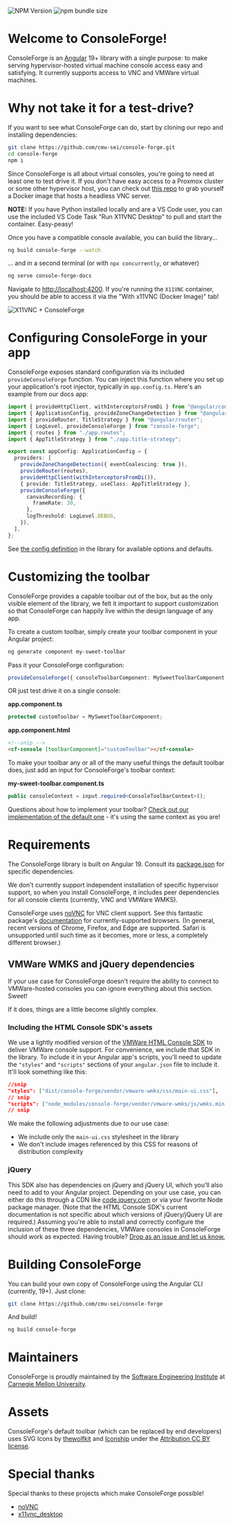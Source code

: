 ![NPM Version](https://img.shields.io/npm/v/%40cmusei%2Fconsole-forge)
![npm bundle size](https://img.shields.io/bundlephobia/minzip/%40cmusei%2Fconsole-forge)

# Welcome to ConsoleForge!

ConsoleForge is an [Angular](https://angular.dev/) 19+ library with a single purpose: to make serving hypervisor-hosted virtual machine console access easy and satisfying. It currently supports access to VNC and VMWare virtual machines.

# Why not take it for a test-drive?

If you want to see what ConsoleForge can do, start by cloning our repo and installing dependencies:

```bash
git clone https://github.com/cmu-sei/console-forge.git
cd console-forge
npm i
```

Since ConsoleForge is all about virtual consoles, you're going to need at least one to test drive it. If you don't have easy access to a Proxmox cluster or some other hypervisor host, you can check out [this repo](https://github.com/x11vnc/x11vnc-desktop) to grab yourself a Docker image that hosts a headless VNC server.

**NOTE:** If you have Python installed locally and are a VS Code user, you can use the included VS Code Task "Run X11VNC Desktop" to pull and start the container. Easy-peasy!

Once you have a compatible console available, you can build the library...

```bash
ng build console-forge --watch
```

... and in a second terminal (or with `npx concurrently`, or whatever)

```bash
ng serve console-forge-docs
```

Navigate to [http://localhost:4200](http://localhost:4200). If you're running the `X11VNC` container, you should be able to access it via the "With x11VNC (Docker Image)" tab!

![X11VNC + ConsoleForge](https://raw.githubusercontent.com/cmu-sei/console-forge/refs/heads/main/projects/console-forge-docs/public/assets/screenshot.png)

# Configuring ConsoleForge in your app

ConsoleForge exposes standard configuration via its included `provideConsoleForge` function. You can inject this function where you set up your application's root injector, typically in `app.config.ts`. Here's an example from our docs app:

```typescript
import { provideHttpClient, withInterceptorsFromDi } from "@angular/common/http";
import { ApplicationConfig, provideZoneChangeDetection } from "@angular/core";
import { provideRouter, TitleStrategy } from "@angular/router";
import { LogLevel, provideConsoleForge } from "console-forge";
import { routes } from "./app.routes";
import { AppTitleStrategy } from "./app.title-strategy";

export const appConfig: ApplicationConfig = {
  providers: [
    provideZoneChangeDetection({ eventCoalescing: true }),
    provideRouter(routes),
    provideHttpClient(withInterceptorsFromDi()),
    { provide: TitleStrategy, useClass: AppTitleStrategy },
    provideConsoleForge({
      canvasRecording: {
        frameRate: 30,
      },
      logThreshold: LogLevel.DEBUG,
    }),
  ],
};
```

See [the config definition](https://github.com/cmu-sei/console-forge/blob/main/projects/console-forge/src/lib/config/console-forge-config.ts) in the library for available options and defaults.

# Customizing the toolbar

ConsoleForge provides a capable toolbar out of the box, but as the only visible element of the library, we felt it important to support customization so that ConsoleForge can happily live within the design language of any app.

To create a custom toolbar, simply create your toolbar component in your Angular project:

```bash
ng generate component my-sweet-toolbar
```

Pass it your ConsoleForge configuration:

```typescript
provideConsoleForge({ consoleToolbarComponent: MySweetToolbarComponent });
```

OR just test drive it on a single console:

**app.component.ts**

```typescript
protected customToolbar = MySweetToolbarComponent;
```

**app.component.html**

```html
<!--snip -->
<cf-console [toolbarComponent]="customToolbar"></cf-console>
```

To make your toolbar any or all of the many useful things the default toolbar does, just add an input for ConsoleForge's toolbar context:

**my-sweet-toolbar.component.ts**

```typescript
public consoleContext = input.required<ConsoleToolbarContext>();
```

Questions about how to implement your toolbar? [Check out our implementation of the default one](https://github.com/cmu-sei/console-forge/blob/main/projects/console-forge/src/lib/components/console-toolbar-default/console-toolbar-default.component.ts) - it's using the same context as you are!

# Requirements

The ConsoleForge library is built on Angular 19. Consult its [package.json](/projects/console-forge/package.json) for specific dependencies.

We don't currently support independent installation of specific hypervisor support, so when you install ConsoleForge, it includes peer dependencies for all console clients (currently, VNC and VMWare WMKS).

ConsoleForge uses [noVNC](https://www.npmjs.com/package/@novnc/novnc) for VNC client support. See this fantastic package's [documentation](https://github.com/novnc/noVNC?tab=readme-ov-file#browser-requirements) for currently-supported browsers. (In general, recent versions of Chrome, Firefox, and Edge are supported. Safari is unsupported until such time as it becomes, more or less, a completely different browser.)

## VMWare WMKS and jQuery dependencies

If your use case for ConsoleForge doesn't require the ability to connect to VMWare-hosted consoles you can ignore everything about this section. Sweet!

If it does, things are a little become slightly complex.

### Including the HTML Console SDK's assets

We use a lightly modified version of the [VMWare HTML Console SDK](https://techdocs.broadcom.com/us/en/vmware-cis/vsphere/vsphere-sdks-tools/8-0/html-console-sdk-programming-guide.html) to deliver VMWare console support. For convenience, we include that SDK in the library. To include it in your Angular app's scripts, you'll need to update the `"styles"` and `"scripts"` sections of your `angular.json` file to include it. It'll look something like this:

```json
//snip
"styles": ["dist/console-forge/vendor/vmware-wmks/css/main-ui.css"],
// snip
"scripts": ["node_modules/console-forge/vendor/vmware-wmks/js/wmks.min.js"]
// snip
```

We make the following adjustments due to our use case:

- We include only the `main-ui.css` stylesheet in the library
- We don't include images referenced by this CSS for reasons of distribution complexity

### jQuery

This SDK also has dependencies on jQuery and jQuery UI, which you'll also need to add to your Angular project. Depending on your use case, you can either do this through a CDN like [code.jquery.com](https://code.jquery.com/jquery-3.7.1.min.js) or via your favorite Node package manager. (Note that the HTML Console SDK's current documentation is not specific about which versions of jQuery/jQuery UI are required.) Assuming you're able to install and correctly configure the inclusion of these three dependencies, VMWare consoles in ConsoleForge should work as expected. Having trouble? [Drop as an issue and let us know.](https://github.com/cmu-sei/console-forge/issues)

# Building ConsoleForge

You can build your own copy of ConsoleForge using the Angular CLI (currently, 19+). Just clone:

```bash
git clone https://github.com/cmu-sei/console-forge
```

And build!

```bash
ng build console-forge
```

# Maintainers

ConsoleForge is proudly maintained by the [Software Engineering Institute](https://sei.cmu.edu/) at [Carnegie Mellon University](https://www.cmu.edu/).

# Assets

ConsoleForge's default toolbar (which can be replaced by end developers) uses SVG Icons by [thewolfkit](https://www.svgrepo.com/collection/wolf-kit-rounded-line-icons/) and [Iconship](https://www.svgrepo.com/collection/iconship-interface-icons/)
under the [Attribution CC BY license](https://www.svgrepo.com/page/licensing/#CC%20Attribution).

# Special thanks

Special thanks to these projects which make ConsoleForge possible!

- [noVNC](https://novnc.com/info.html)
- [x11vnc_desktop](https://hub.docker.com/r/x11vnc/docker-desktop)
